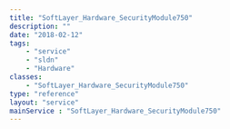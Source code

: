```yaml
---
title: "SoftLayer_Hardware_SecurityModule750"
description: ""
date: "2018-02-12"
tags:
    - "service"
    - "sldn"
    - "Hardware"
classes:
    - "SoftLayer_Hardware_SecurityModule750"
type: "reference"
layout: "service"
mainService : "SoftLayer_Hardware_SecurityModule750"
---
```

